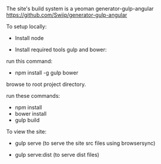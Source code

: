 The site's build system is a yeoman generator-gulp-angular
https://github.com/Swiip/generator-gulp-angular

To setup locally:

- Install node

- Install required tools gulp and bower:

run this command:
- npm install -g gulp bower

browse to root project directory.

run these commands:
- npm install
- bower install
- gulp build

To view the site:

- gulp serve (to serve the site src files using browsersync)

- gulp serve:dist (to serve dist files)

